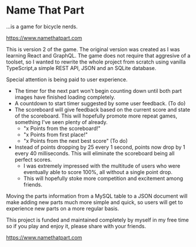 # Name That Part

...is a game for bicycle nerds.

https://www.namethatpart.com

This is version 2 of the game. The original version was created as I was learning React and GraphQL. The game does not require that aggresive of a toolset, so I wanted to rewrite the whole project from scratch using vanilla TypeScript,a simple REST API, JSON and an SQLite database.

Special attention is being paid to user experience.

- The timer for the next part won't begin counting down until both part images have finished loading completely.
- A countdown to start timer suggested by some user feedback. (To do)
- The scoreboard will give feedback based on the current score and state of the scoreboard. This will hopefully promote more repeat games, something I've seen plenty of already.
  - "x Points from the scoreboard!"
  - "x Points from first place!"
  - "x Points from the next best score" (To do)
- Instead of points dropping by 25 every 1 second, points now drop by 1 every 40 milliseconds. This will eliminate the scoreboard being all perfect scores.
  - I was extremely impressed with the multitude of users who were eventually able to score 100%, all without a single point drop.
  - This will hopefully stoke more competition and excitement among friends.

Moving the parts information from a MySQL table to a JSON document will make adding new parts much more simple and quick, so users will get to experience new parts on a more regular basis.

This project is funded and maintained completely by myself in my free time so if you play and enjoy it, please share with your friends.

https://www.namethatpart.com
